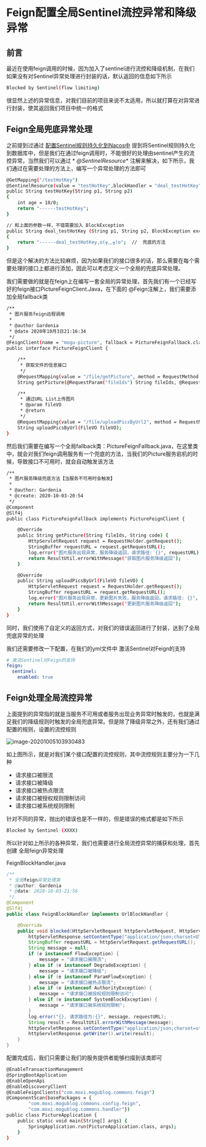 # Feign配置全局Sentinel流控异常和降级异常

## 前言

最近在使用feign调用的时候，因为加入了sentinel进行流控和降级机制，在我们如果没有对Sentinel异常处理进行封装的话，默认返回的信息如下所示

```bash
Blocked by Sentinel(flow limiting)
```

很显然上述的异常信息，对我们目前的项目来说不太适用，所以就打算在对异常进行封装，使其返回我们项目中统一的格式

## Feign全局兜底异常处理

之前提到过通过 [配置Sentinel规则持久化到Nacos中](http://www.moguit.cn/#/info?blogUid=6473a200c9986f45af2ae9f12534ec93)
提到将Sentinel规则持久化到数据库中，但是我们在通过feign调用时，不能很好的处理由sentinel产生的流控异常，当然我们可以通过 *
*@SentinelResource** 注解来解决，如下所示，我们通过在需要处理的方法上，编写一个异常处理的方法即可

```bash
@GetMapping("/testHotKey")
@SentinelResource(value = "testHotKey",blockHandler = "deal_testHotKey")
public String testHotKey(String p1, String p2)
{
    int age = 10/0;
    return "------testHotKey";
}

// 和上面的参数一样，不错需要加入 BlockException
public String deal_testHotKey (String p1, String p2, BlockException exception)
{
	return "------deal_testHotKey,o(╥﹏╥)o";  //  兜底的方法
}
```

但是这个解决的方法比较麻烦，因为如果我们的接口很多的话，那么需要在每个需要处理的接口上都进行添加，因此可以考虑定义一个全局的兜底异常处理。

我们需要做的就是在feign上在编写一套全局的异常处理，首先我们有一个已经写好的feign接口PictureFeignClient.Java，在下面的
@Feign注解上，我们需要添加全局fallback类

```bash
/**
 * 图片服务feign远程调用
 *
 * @author Gardenia
 * @date 2020年10月3日21:16:34
 */
@FeignClient(name = "mogu-picture", fallback = PictureFeignFallback.class)
public interface PictureFeignClient {

    /**
     * 获取文件的信息接口
     */
    @RequestMapping(value = "/file/getPicture", method = RequestMethod.GET)
    String getPicture(@RequestParam("fileIds") String fileIds, @RequestParam("code") String code);

    /**
     * 通过URL List上传图片
     * @param fileVO
     * @return
     */
    @RequestMapping(value = "/file/uploadPicsByUrl2", method = RequestMethod.POST)
    String uploadPicsByUrl(FileVO fileVO);
}
```

然后我们需要在编写一个全局fallback类：PictureFeignFallback.java，在这里类中，就会对我们feign调用服务有一个兜底的方法，当我们的Picture服务宕机的时候，导致接口不可用时，就会自动触发该方法

```bash
/**
 * 图片服务降级兜底方法【当服务不可用时会触发】
 *
 * @author: Gardenia
 * @create: 2020-10-03-20:54
 */
@Component
@Slf4j
public class PictureFeignFallback implements PictureFeignClient {

    @Override
    public String getPicture(String fileIds, String code) {
        HttpServletRequest request = RequestHolder.getRequest();
        StringBuffer requestURL = request.getRequestURL();
        log.error("图片服务出现异常，服务降级返回，请求路径: {}", requestURL);
        return ResultUtil.errorWithMessage("获取图片服务降级返回");
    }

    @Override
    public String uploadPicsByUrl(FileVO fileVO) {
        HttpServletRequest request = RequestHolder.getRequest();
        StringBuffer requestURL = request.getRequestURL();
        log.error("图片服务出现异常，更新图片失败，服务降级返回，请求路径: {}", requestURL);
        return ResultUtil.errorWithMessage("更新图片服务降级返回");
    }
}
```

同时，我们使用了自定义的返回方式，对我们的错误返回进行了封装，达到了全局兜底异常的处理

我们还需要修改一下配置，在我们的yml文件中 激活Sentinel对Feign的支持

```yml
# 激活Sentinel对Feign的支持
feign:
  sentinel:
    enabled: true
```

## Feign处理全局流控异常

上面提到的异常指的就是当服务不可用或者服务出现业务异常时触发的，也就是满足我们的降级规则时触发的全局兜底异常。但是除了降级异常之外，还有我们通过配置的规则，设置的流控规则

![image-20201005103930483](images/image-20201005103930483.png)

如上图所示，就是对我们某个接口配置的流控规则，其中流控规则主要分为一下几种

- 请求接口被限流
- 请求接口被降级
- 请求接口被热点限流
- 请求接口被授权规则限制访问
- 请求接口被系统规则限制

针对不同的异常，抛出的错误也是不一样的，但是错误的格式都是如下所示

```bash
Blocked by Sentinel (XXXX)
```

所以针对如上所示的各种异常，我们也需要进行全局流控异常的捕获和处理，首先创建 全局feign异常处理

FeignBlockHandler.java

```java
/**
 * 全局feign异常处理类
 * @author: Gardenia
 * @date: 2020-10-03-21:56
 */
@Component
@Slf4j
public class FeignBlockHandler implements UrlBlockHandler {

    @Override
    public void blocked(HttpServletRequest httpServletRequest, HttpServletResponse httpServletResponse, BlockException e) throws IOException {
        httpServletResponse.setContentType("application/json;charset=UTF-8");
        StringBuffer requestURL = httpServletRequest.getRequestURL();
        String message = null;
        if (e instanceof FlowException) {
            message = "请求接口被限流";
        } else if (e instanceof DegradeException) {
            message = "请求接口被降级";
        } else if (e instanceof ParamFlowException) {
            message = "请求接口被热点限流";
        } else if (e instanceof AuthorityException) {
            message = "请求接口被授权规则限制访问";
        } else if (e instanceof SystemBlockException) {
            message = "请求接口被系统规则限制";
        }
        log.error("{}, 请求路径为:{}", message, requestURL);
        String result = ResultUtil.errorWithMessage(message);
        httpServletResponse.setContentType("application/json;charset=utf-8");
        httpServletResponse.getWriter().write(result);
    }
}
```

配置完成后，我们只需要让我们的服务提供者能够扫描到该类即可

```bash
@EnableTransactionManagement
@SpringBootApplication
@EnableOpenApi
@EnableDiscoveryClient
@EnableFeignClients("com.moxi.mogublog.commons.feign")
@ComponentScan(basePackages = {
        "com.moxi.mogublog.commons.config.feign",
        "com.moxi.mogublog.commons.handler"})
public class PictureApplication {
    public static void main(String[] args) {
        SpringApplication.run(PictureApplication.class, args);
    }
}
```





